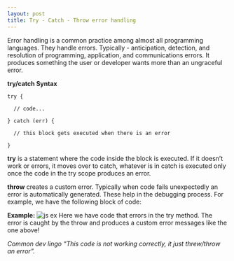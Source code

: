 ```yaml
---
layout: post
title: Try - Catch - Throw error handling
---
```


Error handling is a common practice among almost all programming languages. They handle errors. Typically - anticipation, detection, and resolution of programming, application, and communications errors. It produces something the user or developer wants more than an ungraceful error.

**try/catch Syntax**
```
try {

  // code...

} catch (err) {

  // this block gets executed when there is an error

}
```




**try** is a statement where the code inside the block is executed. If it doesn’t work or errors, it moves over to catch, whatever is in catch is executed only once the code in the try scope produces an error.

**throw** creates a custom error. Typically when code fails unexpectedly an error is automatically generated. These help in the debugging process. For example, we have the following block of code:

**Example:**
![js ex](https://i.imgur.com/dSm4jl9.png)
Here we have code that errors in the try method.  The error is caught by the throw and produces a custom error messages like the one above!

_Common dev lingo “This code is not working correctly, it just threw/throw an error”._
